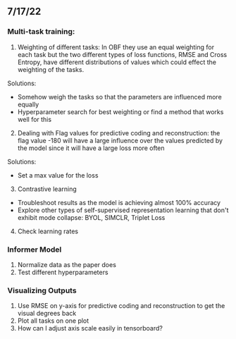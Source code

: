 ## 7/17/22

### Multi-task training:

1. Weighting of different tasks: In OBF they use an equal weighting for each task but the two different types of loss functions, RMSE and Cross Entropy, have different distributions of values which could effect the weighting of the tasks. 

Solutions:

- Somehow weigh the tasks so that the parameters are influenced more equally
- Hyperparameter search for best weighting or find a method that works well for this

2. Dealing with Flag values for predictive coding and reconstruction: the flag value -180 will have a large influence over the values predicted by the model since it will have a large loss more often

Solutions:

- Set a max value for the loss

3. Contrastive learning

- Troubleshoot results as the model is achieving almost 100% accuracy
- Explore other types of self-supervised representation learning that don't exhibit mode collapse: BYOL, SIMCLR, Triplet Loss

4. Check learning rates

### Informer Model

1. Normalize data as the paper does
2. Test different hyperparameters


### Visualizing Outputs

1. Use RMSE on y-axis for predictive coding and reconstruction to get the visual degrees back
2. Plot all tasks on one plot
3. How can I adjust axis scale easily in tensorboard?



